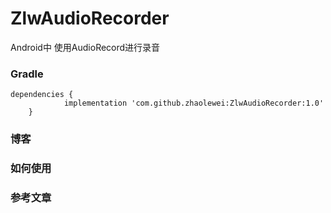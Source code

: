 # ZlwAudioRecorder
Android中 使用AudioRecord进行录音

### Gradle  
    
    dependencies {  
    	        implementation 'com.github.zhaolewei:ZlwAudioRecorder:1.0'
    	}

### 博客


### 如何使用


### 参考文章


